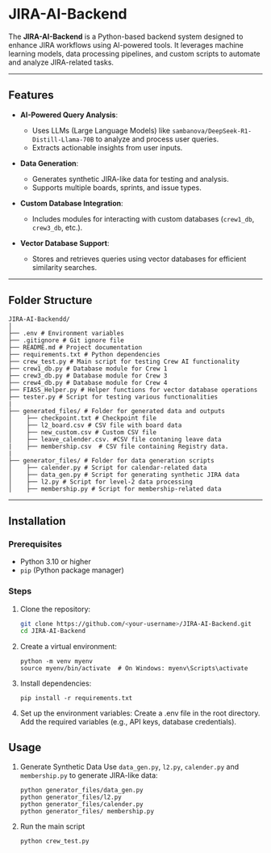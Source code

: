 # JIRA-AI-Backend

The **JIRA-AI-Backend** is a Python-based backend system designed to enhance JIRA workflows using AI-powered tools. It leverages machine learning models, data processing pipelines, and custom scripts to automate and analyze JIRA-related tasks.

---

## Features

- **AI-Powered Query Analysis**:
  - Uses LLMs (Large Language Models) like `sambanova/DeepSeek-R1-Distill-Llama-70B` to analyze and process user queries.
  - Extracts actionable insights from user inputs.

- **Data Generation**:
  - Generates synthetic JIRA-like data for testing and analysis.
  - Supports multiple boards, sprints, and issue types.

- **Custom Database Integration**:
  - Includes modules for interacting with custom databases (`crew1_db`, `crew3_db`, etc.).

- **Vector Database Support**:
  - Stores and retrieves queries using vector databases for efficient similarity searches.


---

## Folder Structure

    JIRA-AI-Backendd/ 
    │ 
    ├── .env # Environment variables 
    ├── .gitignore # Git ignore file 
    ├── README.md # Project documentation 
    ├── requirements.txt # Python dependencies 
    ├── crew_test.py # Main script for testing Crew AI functionality 
    ├── crew1_db.py # Database module for Crew 1 
    ├── crew3_db.py # Database module for Crew 3 
    ├── crew4_db.py # Database module for Crew 4 
    ├── FIASS_Helper.py # Helper functions for vector database operations 
    ├── tester.py # Script for testing various functionalities 
    |
    ├── generated_files/ # Folder for generated data and outputs 
    │    ├── checkpoint.txt # Checkpoint file 
    │    ├── l2_board.csv # CSV file with board data 
    │    ├── new_custom.csv # Custom CSV file 
    │    ├── leave_calender.csv. #CSV file contaning leave data 
    |    ├── membership.csv  # CSV file containing Registry data.
    |
    ├── generator_files/ # Folder for data generation scripts 
    │    ├── calender.py # Script for calendar-related data 
    │    ├── data_gen.py # Script for generating synthetic JIRA data 
    │    ├── l2.py # Script for level-2 data processing 
    │    ├── membership.py # Script for membership-related data 




---

## Installation

### Prerequisites
- Python 3.10 or higher
- `pip` (Python package manager)

### Steps
1. Clone the repository:
   ```bash
   git clone https://github.com/<your-username>/JIRA-AI-Backend.git
   cd JIRA-AI-Backend
2. Create a virtual environment:
   ```
   python -m venv myenv
   source myenv/bin/activate  # On Windows: myenv\Scripts\activate

3. Install dependencies:
   ```
   pip install -r requirements.txt

4. Set up the environment variables:
   Create a .env file in the root directory.
   Add the required variables (e.g., API keys, database credentials).

## Usage
1. Generate Synthetic Data
    Use `data_gen.py`, `l2.py`, `calender.py` and `membership.py` to generate JIRA-like data:
   ```
   python generator_files/data_gen.py
   python generator_files/l2.py
   python generator_files/calender.py
   python generator_files/ membership.py
2. Run the main script
   ```
   python crew_test.py
